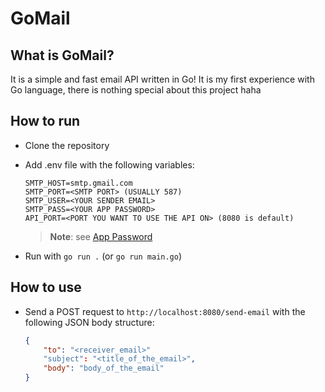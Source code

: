 # GoMail

## What is GoMail?
It is a simple and fast email API written in Go! It is my first experience with Go language, there is nothing special about this project haha

## How to run
- Clone the repository
- Add .env file with the following variables:
    ```
    SMTP_HOST=smtp.gmail.com
    SMTP_PORT=<SMTP PORT> (USUALLY 587)
    SMTP_USER=<YOUR SENDER EMAIL>
    SMTP_PASS=<YOUR APP PASSWORD>
    API_PORT=<PORT YOU WANT TO USE THE API ON> (8080 is default)
    ```
    > **Note**: see [App Password](https://myaccount.google.com/apppasswords)

- Run with `go run .` (or `go run main.go`)

## How to use 
- Send a POST request to `http://localhost:8080/send-email` with the following JSON body structure:
    ```json
    {
        "to": "<receiver_email>"
        "subject": "<title_of_the_email>",
        "body": "body_of_the_email"
    }
    ```